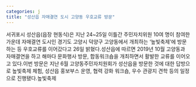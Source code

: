 ```yaml
---
categories: j
title: "성산읍 자매결연 도시 고양동 우호교류 방문"
---
```

서귀포시 성산읍(읍장 현동식)은 지난 24~25일 이틀간 주민자치위원 10여 명이 참여한 가운데 자매결연 도시인 경기도 고양시 덕양구 고양동에서 개최하는 ‘높빛축제’에 방문하는 등 우호교류를 이어갔다고 26일 밝혔다.성산읍에 따르면 2019년 10월 고양동과 자매결연을 하고 해마다 문화행사 방문, 합동워크숍을 개최하면서 활발한 교류를 이어오고 있다.이번 방문은 지난 6월 고양동주민자치원회가 성산읍을 방문한 것에 대한 답방으로 높빛축제 체험, 성산읍 홍보부스 운영, 협력 강화 워크숍, 우수 관광지 견학 등의 일정으로 진행됐다.높빛축제